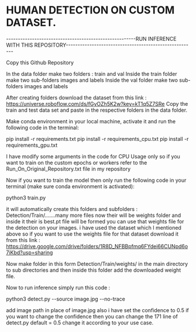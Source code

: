 # HUMAN DETECTION ON CUSTOM DATASET.


-------------------------------------------------------RUN INFERENCE WITH THIS REPOSITORY-------------------------------------------------------

Copy this Github Repository

In the data folder make two folders : train and val
Inside the train folder make two sub-folders images and labels
Inside the val folder make two sub-folders images and labels

After creating folders download the dataset from this link : https://universe.roboflow.com/ds/fGyOZh5K2w?key=kT1q5Z7SRe
Copy the train and test data set and paste in the respective folders in the data folder.

Make conda environment in your local machine, activate it and run the following code in the terminal:

pip install -r requirements.txt
pip install -r requirements_cpu.txt
pip install -r requirements_gpu.txt

I have modify some arguments in the code for CPU Usage only so if you want to train on the custom epochs or workers refer to the Run_On_Original_Repository.txt file in my repository

Now if you want to train the model then only run the following code in your terminal (make sure conda environment is activated):

python3 train.py

it will automatically create this folders and subfolders : Detection/Train/.......many more files
now their will be weights folder and inside it their is best.pt file will be formed you can use that weights file for the detection on your images.
i have used the dataset which I mentioned above so if you want to use the weights file for that dataset download it from this link : https://drive.google.com/drive/folders/1R8D_NFBBpfmq6FYdei66CUNpd6o7iKbd?usp=sharing

Now make folder in this form Detection/Train/weights/ in the main directory to sub directories and then inside this folder add the downloaded weight file.

Now to run inference simply run this code :

python3 detect.py --source image.jpg --no-trace

add image path in place of image.jpg also i have set the confidence to 0.5 if you want to change the confidence then you can change the 171 line of detect.py default = 0.5 change it according to your use case.

